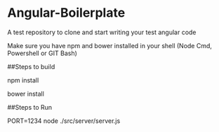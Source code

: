 # Angular-Boilerplate
A test repository to clone and start writing your test angular code

Make sure you have npm and bower installed in your shell (Node Cmd, Powershell or GIT Bash)

##Steps to build

  npm install
  
  bower install
  
##Steps to Run

 PORT=1234 node ./src/server/server.js
